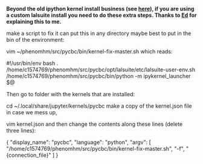 **Beyond the old ipython kernel install business  (see [here](https://anbasile.github.io/programming/2017/06/25/jupyter-venv/)), if you are using a custom lalsuite install you need to do these extra steps. Thanks to [Ed](https://github.com/Galadirith) for explaining this to me.**

make a script to fix it can put this in any directory maybe best to put in the bin of the environment:

vim ~/phenomhm/src/pycbc/bin/kernel-fix-master.sh
which reads:

#!/usr/bin/env bash
. /home/c1574769/phenomhm/src/pycbc/opt/lalsuite/etc/lalsuite-user-env.sh
/home/c1574769/phenomhm/src/pycbc/bin/python -m ipykernel_launcher $@

Then go to folder with the kernels that are installed:

cd ~/.local/share/jupyter/kernels/pycbc
make a copy of the kernel.json file in case we mess up,

vim kernel.json
and then change the contents along these lines (delete three lines):

{
 "display_name": "pycbc",
 "language": "python",
 "argv": [
  "/home/c1574769/phenomhm/src/pycbc/bin/kernel-fix-master.sh",
  "-f",
  "{connection_file}"
 ]
}
